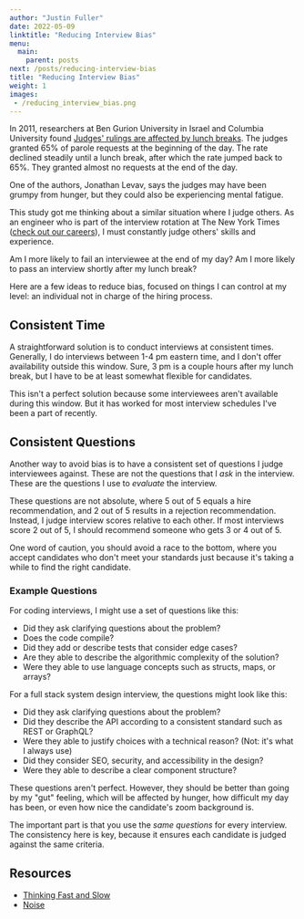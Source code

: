 ```yaml
---
author: "Justin Fuller"
date: 2022-05-09
linktitle: "Reducing Interview Bias"
menu:
  main:
    parent: posts
next: /posts/reducing-interview-bias
title: "Reducing Interview Bias"
weight: 1
images:
 - /reducing_interview_bias.png
--- 
```


In 2011, researchers at Ben Gurion University in Israel and Columbia University found [Judges' rulings are affected by lunch breaks](https://www.pnas.org/doi/10.1073/pnas.1018033108). The judges granted 65% of parole requests at the beginning of the day. The rate declined steadily until a lunch break, after which the rate jumped back to 65%. They granted almost no requests at the end of the day.

<!--more-->

One of the authors, Jonathan Levav, says the judges may have been grumpy from hunger, but they could also be experiencing mental fatigue. 

This study got me thinking about a similar situation where I judge others. As an engineer who is part of the interview rotation at The New York Times ([check out our careers](https://www.nytco.com/careers/)), I must constantly judge others' skills and experience.

Am I more likely to fail an interviewee at the end of my day? Am I more likely to pass an interview shortly after my lunch break?

Here are a few ideas to reduce bias, focused on things I can control at my level: an individual not in charge of the hiring process.

## Consistent Time
A straightforward solution is to conduct interviews at consistent times. Generally, I do interviews between 1-4 pm eastern time, and I don't offer availability outside this window. Sure, 3 pm is a couple hours after my lunch break, but I have to be at least somewhat flexible for candidates.

This isn't a perfect solution because some interviewees aren't available during this window. But it has worked for most interview schedules I've been a part of recently.

## Consistent Questions
Another way to avoid bias is to have a consistent set of questions I judge interviewees against. These are not the questions that I *ask* in the interview. These are the questions I use to *evaluate* the interview.

These questions are not absolute, where 5 out of 5 equals a hire recommendation, and 2 out of 5 results in a rejection recommendation. Instead, I judge interview scores relative to each other. If most interviews score 2 out of 5, I should recommend someone who gets 3 or 4 out of 5. 

One word of caution, you should avoid a race to the bottom, where you accept candidates who don't meet your standards just because it's taking a while to find the right candidate.

### Example Questions

For coding interviews, I might use a set of questions like this:

* Did they ask clarifying questions about the problem?
* Does the code compile?
* Did they add or describe tests that consider edge cases?
* Are they able to describe the algorithmic complexity of the solution?
* Were they able to use language concepts such as structs, maps, or arrays?

For a full stack system design interview, the questions might look like this:

* Did they ask clarifying questions about the problem?
* Did they describe the API according to a consistent standard such as REST or GraphQL?
* Were they able to justify choices with a technical reason? (Not: it's what I always use)
* Did they consider SEO, security, and accessibility in the design?
* Were they able to describe a clear component structure?

These questions aren't perfect. However, they should be better than going by my "gut" feeling, which will be affected by hunger, how difficult my day has been, or even how nice the candidate's zoom background is.

The important part is that you use the *same questions* for every interview. The consistency here is key, because it ensures each candidate is judged against the same criteria.

## Resources

* [Thinking Fast and Slow](https://amzn.to/3Frvad5)
* [Noise](https://amzn.to/3PbvSiT)

